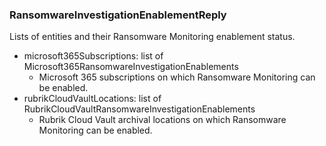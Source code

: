 ### RansomwareInvestigationEnablementReply
Lists of entities and their Ransomware Monitoring enablement status.

- microsoft365Subscriptions: list of Microsoft365RansomwareInvestigationEnablements
  - Microsoft 365 subscriptions on which Ransomware Monitoring can be enabled.
- rubrikCloudVaultLocations: list of RubrikCloudVaultRansomwareInvestigationEnablements
  - Rubrik Cloud Vault archival locations on which Ransomware Monitoring can be enabled.
